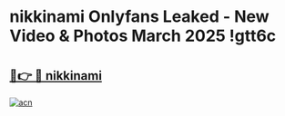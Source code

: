# nikkinami Onlyfans Leaked - New Video & Photos March 2025 !gtt6c

# <h2><a href="https://affqko.iuczelnia.edu.pl?title=nikkinami&ref=gtt6c">🔗👉 🔴 nikkinami</a></h2>

[![acn](https://github.com/user-attachments/assets/0f9c940e-d8b0-45ae-aac7-cd30a18b3e1c)](https://affqko.iuczelnia.edu.pl?title=nikkinami&ref=gtt6c)

